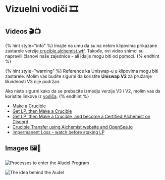 # Vizuelni vodiči 🎞

## **Videos 🎬📺**

{% hint style="info" %}
Imajte na umu da su na nekim klipovima prikazane zastarele verzije[ crucible.alchemist.wtf](https://crucible.alchemist.wtf/). Takođe, ovi video snimci su napravili članovi naše zajednice - ali idalje mogu biti od pomoci.
{% endhint %}

{% hint style="warning" %}
Reference ka Uniswap-u u klipovima mogu biti zastarele. Molim vas budite sigurni da koristite **Uniswap V2** za pružanje likvidnosti V3 nije podržan.

Ako niste sigurni kako da se prebacite izmedju verzija V3 i V2, molim vas da koristite linkove iz [vodiča](../../acquiring-and-subscribing.md).
{% endhint %}

* [Make a Crucible](https://www.youtube.com/watch?v=Rl9Rf-3Sp-8)
* [Get LP, then Make a Crucible](https://www.youtube.com/watch?v=Ga1qcQ6x3as)
* [Get LP, then Make a Crucible, and become a Certified Alchemist on Discord](https://www.youtube.com/watch?v=k7MO1QpqCds)
* [Crucible Transfer using Alchemist website and OpenSea.io](https://www.youtube.com/watch?v=i2MCYimelBM)
* [Impermanent Loss - watch before staking LP](https://www.youtube.com/watch?v=8XJ1MSTEuU0)

## **Images 🖼🎨**

![Processes to enter the Aludel Program](https://i.imgur.com/7sK0Jr2.png)

![The idea behind the Audel](https://i.imgur.com/sutIhed.png)

